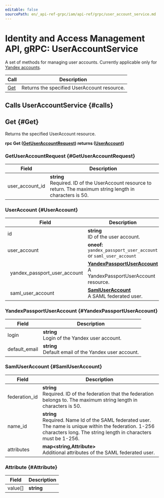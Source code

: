 ```yaml
---
editable: false
sourcePath: en/_api-ref-grpc/iam/api-ref/grpc/user_account_service.md
---
```


# Identity and Access Management API, gRPC: UserAccountService

A set of methods for managing user accounts. Currently applicable only for [Yandex accounts](/docs/iam/concepts/#passport).

| Call | Description |
| --- | --- |
| [Get](#Get) | Returns the specified UserAccount resource. |

## Calls UserAccountService {#calls}

## Get {#Get}

Returns the specified UserAccount resource.

**rpc Get ([GetUserAccountRequest](#GetUserAccountRequest)) returns ([UserAccount](#UserAccount))**

### GetUserAccountRequest {#GetUserAccountRequest}

Field | Description
--- | ---
user_account_id | **string**<br>Required. ID of the UserAccount resource to return. The maximum string length in characters is 50.


### UserAccount {#UserAccount}

Field | Description
--- | ---
id | **string**<br>ID of the user account. 
user_account | **oneof:** `yandex_passport_user_account` or `saml_user_account`<br>
&nbsp;&nbsp;yandex_passport_user_account | **[YandexPassportUserAccount](#YandexPassportUserAccount)**<br>A YandexPassportUserAccount resource. 
&nbsp;&nbsp;saml_user_account | **[SamlUserAccount](#SamlUserAccount)**<br>A SAML federated user. 


### YandexPassportUserAccount {#YandexPassportUserAccount}

Field | Description
--- | ---
login | **string**<br>Login of the Yandex user account. 
default_email | **string**<br>Default email of the Yandex user account. 


### SamlUserAccount {#SamlUserAccount}

Field | Description
--- | ---
federation_id | **string**<br>Required. ID of the federation that the federation belongs to. The maximum string length in characters is 50.
name_id | **string**<br>Required. Name Id of the SAML federated user. The name is unique within the federation. 1-256 characters long. The string length in characters must be 1-256.
attributes | **map<string,Attribute>**<br>Additional attributes of the SAML federated user. 


### Attribute {#Attribute}

Field | Description
--- | ---
value[] | **string**<br> 


